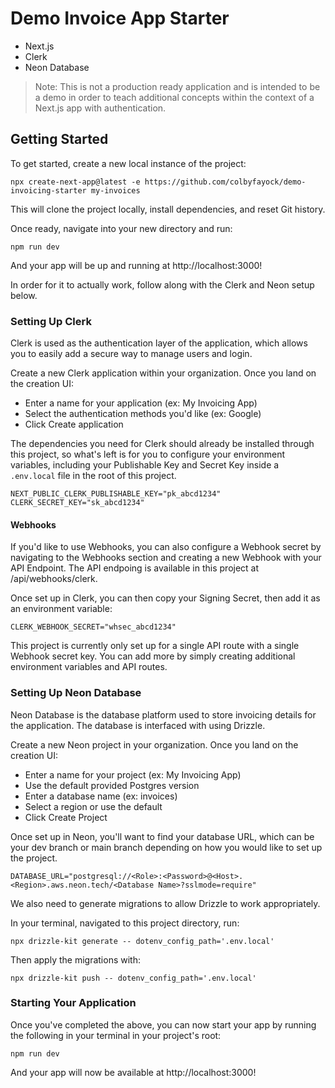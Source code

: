 # Demo Invoice App Starter

- Next.js
- Clerk
- Neon Database

> Note: This is not a production ready application and is intended to be a
> demo in order to teach additional concepts within the context of a
> Next.js app with authentication.

## Getting Started

To get started, create a new local instance of the project:

```
npx create-next-app@latest -e https://github.com/colbyfayock/demo-invoicing-starter my-invoices
```

This will clone the project locally, install dependencies, and reset Git history.

Once ready, navigate into your new directory and run:

```
npm run dev
```

And your app will be up and running at http://localhost:3000!

In order for it to actually work, follow along with the Clerk and Neon setup below.

### Setting Up Clerk

Clerk is used as the authentication layer of the application, which allows
you to easily add a secure way to manage users and login.

Create a new Clerk application within your organization. Once you land on the
creation UI:
- Enter a name for your application (ex: My Invoicing App)
- Select the authentication methods you'd like (ex: Google)
- Click Create application

The dependencies you need for Clerk should already be installed through this project,
so what's left is for you to configure your environment variables, including your
Publishable Key and Secret Key inside a `.env.local` file in the root of this
project.

```
NEXT_PUBLIC_CLERK_PUBLISHABLE_KEY="pk_abcd1234"
CLERK_SECRET_KEY="sk_abcd1234"
```

#### Webhooks

If you'd like to use Webhooks, you can also configure a Webhook secret by navigating
to the Webhooks section and creating a new Webhook with your API Endpoint. The API 
endpoing is available in this project at /api/webhooks/clerk.

Once set up in Clerk, you can then copy your Signing Secret, then add it as an
environment variable:

```
CLERK_WEBHOOK_SECRET="whsec_abcd1234"
```

This project is currently only set up for a single API route with a single Webhook
secret key. You can add more by simply creating additional environment variables
and API routes.

### Setting Up Neon Database

Neon Database is the database platform used to store invoicing details for
the application. The database is interfaced with using Drizzle.

Create a new Neon project in your organization. Once you land on the
creation UI:
- Enter a name for your project (ex: My Invoicing App)
- Use the default provided Postgres version
- Enter a database name (ex: invoices)
- Select a region or use the default
- Click Create Project

Once set up in Neon, you'll want to find your database URL, which can be
your dev branch or main branch depending on how you would like to set up
the project.

```
DATABASE_URL="postgresql://<Role>:<Password>@<Host>.<Region>.aws.neon.tech/<Database Name>?sslmode=require"
```

We also need to generate migrations to allow Drizzle to work appropriately.

In your terminal, navigated to this project directory, run:

```
npx drizzle-kit generate -- dotenv_config_path='.env.local'
```

Then apply the migrations with:

```
npx drizzle-kit push -- dotenv_config_path='.env.local'
```

### Starting Your Application

Once you've completed the above, you can now start your app by
running the following in your terminal in your project's root:

```
npm run dev
```

And your app will now be available at http://localhost:3000!
